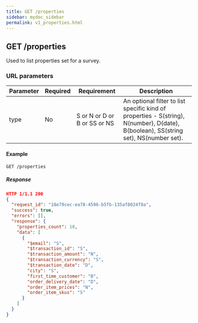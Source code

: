 ```yaml
---
title: GET /properties
sidebar: mydoc_sidebar
permalink: v1_properties.html
---
```


## GET /properties

Used to list properties set for a survey.

### URL parameters

|Parameter|Required|Requirement|Description|
|---------|--------|-----------|-----------|
|type|No|S or N or D or B or SS or NS|An optional filter to list specific kind of properties - S(string), N(number), D(date), B(boolean), SS(string set), NS(number set).|


#### Example

```
GET /properties
```

##### Response

```json
HTTP 1/1.1 200
{
  "request_id": "18e79cec-ea78-4596-b5fb-135af8024f8a",
  "success": true,
  "errors": [],
  "response": {
    "properties_count": 10,
    "data": [
      {
        "$email": "S",
        "$transaction_id": "S",
        "$transaction_amount": "N",
        "$transaction_currency": "S",
        "$transaction_date": "D",
        "city": "S",
        "first_time_customer": "B",
        "order_delivery_date": "D",
        "order_item_prices": "N",
        "order_item_skus": "S"
      }
    ]
  }
}
```




